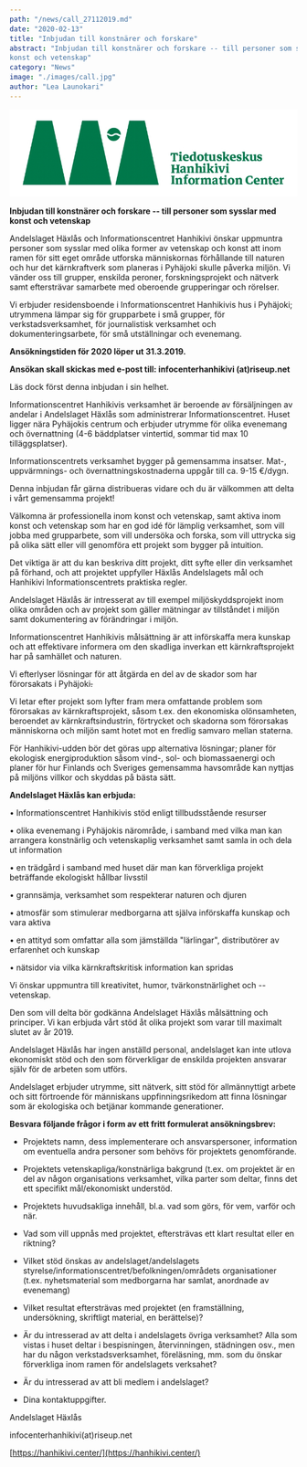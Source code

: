 ```yaml
---
path: "/news/call_27112019.md"
date: "2020-02-13"
title: "Inbjudan till konstnärer och forskare"
abstract: "Inbjudan till konstnärer och forskare -- till personer som sysslar med
konst och vetenskap"
category: "News"
image: "./images/call.jpg"
author: "Lea Launokari"
---
```


![](./images/call.jpg)

**Inbjudan till konstnärer och forskare -- till personer som sysslar med
konst och vetenskap**

Andelslaget Häxlås och Informationscentret Hanhikivi önskar uppmuntra
personer som sysslar med olika former av vetenskap och konst att inom
ramen för sitt eget område utforska människornas förhållande till
naturen och hur det kärnkraftverk som planeras i Pyhäjoki skulle påverka
miljön. Vi vänder oss till grupper, enskilda peroner, forskningsprojekt
och nätverk samt eftersträvar samarbete med oberoende grupperingar och
rörelser.

Vi erbjuder residensboende i Informationscentret Hanhikivis hus i
Pyhäjoki; utrymmena lämpar sig för grupparbete i små grupper, för
verkstadsverksamhet, för journalistisk verksamhet och
dokumenteringsarbete, för små utställningar och evenemang.

**Ansökningstiden för 2020 löper ut 31.3.2019.**

**Ansökan skall skickas med e-post till: infocenterhanhikivi
(at)riseup.net**

Läs dock först denna inbjudan i sin helhet.

Informationscentret Hanhikivis verksamhet är beroende av försäljningen
av andelar i Andelslaget Häxlås som administrerar Informationscentret.
Huset ligger nära Pyhäjokis centrum och erbjuder utrymme för olika
evenemang och övernattning (4-6 bäddplatser vintertid, sommar tid max 10
tilläggsplatser).

Informationscentrets verksamhet bygger på gemensamma insatser. Mat-,
uppvärmnings- och övernattningskostnaderna uppgår till ca. 9-15 €/dygn.

Denna inbjudan får gärna distribueras vidare och du är välkommen att
delta i vårt gemensamma projekt!

Välkomna är professionella inom konst och vetenskap, samt aktiva inom
konst och vetenskap som har en god idé för lämplig verksamhet, som vill
jobba med grupparbete, som vill undersöka och forska, som vill uttrycka
sig på olika sätt eller vill genomföra ett projekt som bygger på
intuition.

Det viktiga är att du kan beskriva ditt projekt, ditt syfte eller din
verksamhet på förhand, och att projektet uppfyller Häxlås Andelslagets
mål och Hanhikivi Informationscentrets praktiska regler.

Andelslaget Häxlås är intresserat av till exempel miljöskyddsprojekt
inom olika områden och av projekt som gäller mätningar av tillståndet i
miljön samt dokumentering av förändringar i miljön.

Informationscentret Hanhikivis målsättning är att införskaffa mera
kunskap och att effektivare informera om den skadliga inverkan ett
kärnkraftsprojekt har på samhället och naturen.

Vi efterlyser lösningar för att åtgärda en del av de skador som har
förorsakats i Pyhäjoki~~.~~

Vi letar efter projekt som lyfter fram mera omfattande problem som
förorsakas av kärnkraftsprojekt, såsom t.ex. den ekonomiska
olönsamheten, beroendet av kärnkraftsindustrin, förtrycket och skadorna
som förorsakas människorna och miljön samt hotet mot en fredlig samvaro
mellan staterna.

För Hanhikivi-udden bör det göras upp alternativa lösningar; planer för
ekologisk energiproduktion såsom vind-, sol- och biomassaenergi och
planer för hur Finlands och Sveriges gemensamma havsområde kan nyttjas
på miljöns villkor och skyddas på bästa sätt.

**Andelslaget Häxlås kan erbjuda:**

• Informationscentret Hanhikivis stöd enligt tillbudsstående resurser

• olika evenemang i Pyhäjokis närområde, i samband med vilka man kan
arrangera konstnärlig och vetenskaplig verksamhet samt samla in och dela
ut information

• en trädgård i samband med huset där man kan förverkliga projekt
beträffande ekologiskt hållbar livsstil

• grannsämja, verksamhet som respekterar naturen och djuren

• atmosfär som stimulerar medborgarna att själva införskaffa kunskap och
vara aktiva

• en attityd som omfattar alla som jämställda "lärlingar", distributörer
av erfarenhet och kunskap

• nätsidor via vilka kärnkraftskritisk information kan spridas

Vi önskar uppmuntra till kreativitet, humor, tvärkonstnärlighet och
--vetenskap.

Den som vill delta bör godkänna Andelslaget Häxlås målsättning och
principer. Vi kan erbjuda vårt stöd åt olika projekt som varar till
maximalt slutet av år 2019.

Andelslaget Häxlås har ingen anställd personal, andelslaget kan inte
utlova ekonomiskt stöd och den som förverkligar de enskilda projekten
ansvarar själv för de arbeten som utförs.

Andelslaget erbjuder utrymme, sitt nätverk, sitt stöd för allmännyttigt
arbete och sitt förtroende för människans uppfinningsrikedom att finna
lösningar som är ekologiska och betjänar kommande generationer.

**Besvara följande frågor i form av ett fritt formulerat
ansökningsbrev:**

-   Projektets namn, dess implementerare och ansvarspersoner,
    information om eventuella andra personer som behövs för projektets
    genomförande.

-   Projektets vetenskapliga/konstnärliga bakgrund (t.ex. om projektet
    är en del av någon organisations verksamhet, vilka parter som
    deltar, finns det ett specifikt mål/ekonomiskt understöd.

-   Projektets huvudsakliga innehåll, bl.a. vad som görs, för vem,
    varför och när.

-   Vad som vill uppnås med projektet, eftersträvas ett klart resultat
    eller en riktning?

-   Vilket stöd önskas av andelslaget/andelslagets
    styrelse/informationscentret/befolkningen/områdets organisationer
    (t.ex. nyhetsmaterial som medborgarna har samlat, anordnade av
    evenemang)

-   Vilket resultat eftersträvas med projektet (en framställning,
    undersökning, skriftligt material, en berättelse)?

-   Är du intresserad av att delta i andelslagets övriga verksamhet?
    Alla som vistas i huset deltar i bespisningen, återvinningen,
    städningen osv., men har du någon verkstadsverksamhet,
    föreläsning, mm. som du önskar förverkliga inom ramen för
    andelslagets verksahet?

-   Är du intresserad av att bli medlem i andelslaget?

-   Dina kontaktuppgifter.

Andelslaget Häxlås

infocenterhanhikivi(at)riseup.net

[https://hanhikivi.center/](https://hanhikivi.center/)
